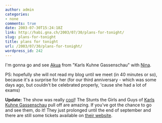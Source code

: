 ```yaml
---
author: admin
categories:
- none
comments: true
date: 2003-07-30T15:24:18Z
link: http://habi.gna.ch/2003/07/30/plans-for-tonight/
slug: plans-for-tonight
title: plans for tonight
url: /2003/07/30/plans-for-tonight/
wordpress_id: 242
---
```


I'm gonna go and see [Akua](http://www.akua.ch/) from "Karls Kuhne Gassenschau" with [Nina](http://habi.gna.ch/pics/Aare/Pages/22.html).

PS: hopefully she will not read my blog until we meet (in 40 minutes or so), because it's a surprise for her (for our third anniversary - which was some days ago, but couldn't be celebrated properly, 'cause she had a lot of exams)

**Update:** The show was really [cool](http://habi.bild.li/878/view.html)! The Stunts the Girls and Guys of [Karls Kuhne Gassenschau](http://www.karlskuehnegassenschau.ch) pull off are amazing.
If you've got the chance to go and see them, do it! They just prolonged until the end of september and there are still some tickets available on [their website](http://www.akua.ch/).
